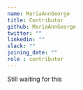 ```yaml
---
name: MariaAnnGeorge
title: Contributor
github: MariaAnnGeorge
twitter: ""
linkedin: ""
slack: ""
joining_date: ""
role : contributor
---
```


Still waiting for this
